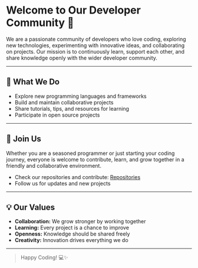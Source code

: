 # Welcome to Our Developer Community 👋

We are a passionate community of developers who love coding, exploring new technologies, experimenting with innovative ideas, and collaborating on projects. Our mission is to continuously learn, support each other, and share knowledge openly with the wider developer community.

---

## 🚀 What We Do

- Explore new programming languages and frameworks
- Build and maintain collaborative projects
- Share tutorials, tips, and resources for learning
- Participate in open source projects

---

## 🌟 Join Us

Whether you are a seasoned programmer or just starting your coding journey, everyone is welcome to contribute, learn, and grow together in a friendly and collaborative environment.

- Check our repositories and contribute: [Repositories](https://github.com/Kong-Project?tab=repositories)
- Follow us for updates and new projects

---

## 💡 Our Values

- **Collaboration:** We grow stronger by working together
- **Learning:** Every project is a chance to improve
- **Openness:** Knowledge should be shared freely
- **Creativity:** Innovation drives everything we do

---

> Happy Coding! 💻✨
